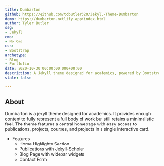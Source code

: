 ```yaml
---
title: Dumbarton
github: https://github.com/tcbutler320/Jekyll-Theme-Dumbarton
demo: https://dumbarton.netlify.app/index.html
author: Tyler Butler
ssg:
- Jekyll
cms:
- No Cms
css:
- Bootstrap
archetype:
- Blog
- Portfolio
date: 2020-10-30T00:00:00.000+00:00
description: A Jekyll theme designed for academics, powered by Bootstrap
stale: false

---
```

## About

Dumbarton is a jekyll theme designed for academics. It provides enough content to fully represent a full body of work but still retains a minimalistic feel. The  theme features a central homepage with easy access to publications, projects, courses, and projects in a single interactive card.

* Features
  * Home Highlights Section
  * Publications with Jekyll-Scholar
  * Blog Page with widebar widgets
  * Contact Form